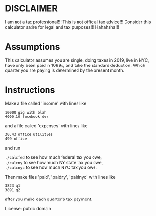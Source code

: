 # DISCLAIMER
I am not a tax professional!!! This is not official tax advice!!!  Consider this calculator satire for legal and tax purposes!!! Hahahaha!!!

# Assumptions
This calculator assumes you are single, doing taxes in 2019, live in NYC, have only been paid in 1099s, and take the standard deduction. Which quarter you are paying is determined by the present month.

# Instructions
Make a file called 'income' with lines like  
```
10000 gig with blah
4000.10 facebook dev
```
and a file called 'expenses' with lines like  
```
30.43 office utilities
499 office
```
and run

`./calcfed` to see how much federal tax you owe,  
`./calcny` to see how much NY state tax you owe,  
`./calcnyc` to see how much NYC tax you owe.

Then make files 'paid', 'paidny', 'paidnyc' with lines like  
```
3823 q1
3891 q2
```
after you make each quarter's tax payment.

License: public domain
